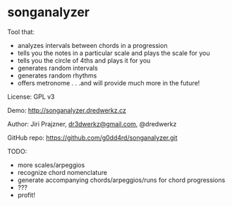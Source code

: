 # songanalyzer
Tool that:
- analyzes intervals between chords in a progression
- tells you the notes in a particular scale and plays the scale for you
- tells you the circle of 4ths and plays it for you
- generates random intervals
- generates random rhythms
- offers metronome
. . .and will provide much more in the future!

License: GPL v3

Demo: http://songanalyzer.dredwerkz.cz

Author: Jiri Prajzner, dr3dwerkz@gmail.com, @dredwerkz

GitHub repo: https://github.com/g0dd4rd/songanalyzer.git

TODO:
- more scales/arpeggios
- recognize chord nomenclature
- generate accompanying chords/arpeggios/runs for chord progressions
- ???
- profit!


